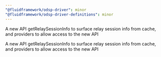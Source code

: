 ```yaml
---
"@fluidframework/odsp-driver": minor
"@fluidframework/odsp-driver-definitions": minor
---
```


A new API getRelaySessionInfo to surface relay session info from cache, and providers to allow access to the new API

A new API getRelaySessionInfo to surface relay session info from cache, and providers to allow access to the new API
